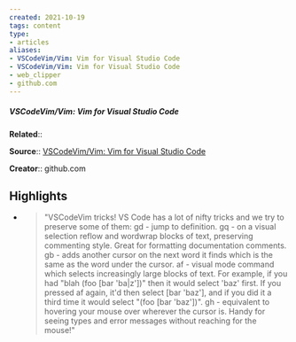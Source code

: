 ```yaml
---
created: 2021-10-19
tags: content
type: 
- articles
aliases:
- VSCodeVim/Vim: Vim for Visual Studio Code
- VSCodeVim/Vim: Vim for Visual Studio Code
- web_clipper
- github.com
---
```

##### VSCodeVim/Vim: Vim for Visual Studio Code

**Related**:: 

**Source**:: [VSCodeVim/Vim: Vim for Visual Studio Code](https://github.com/VSCodeVim/Vim#input-method)

**Creator**:: github.com

## Highlights
- > "VSCodeVim tricks!
    VS Code has a lot of nifty tricks and we try to preserve some of them:
    gd - jump to definition.
    gq - on a visual selection reflow and wordwrap blocks of text, preserving commenting style. Great for formatting documentation comments.
    gb - adds another cursor on the next word it finds which is the same as the word under the cursor.
    af - visual mode command which selects increasingly large blocks of text. For example, if you had "blah (foo [bar 'ba|z'])" then it would select 'baz' first. If you pressed af again, it'd then select [bar 'baz'], and if you did it a third time it would select "(foo [bar 'baz'])".
    gh - equivalent to hovering your mouse over wherever the cursor is. Handy for seeing types and error messages without reaching for the mouse!" 

